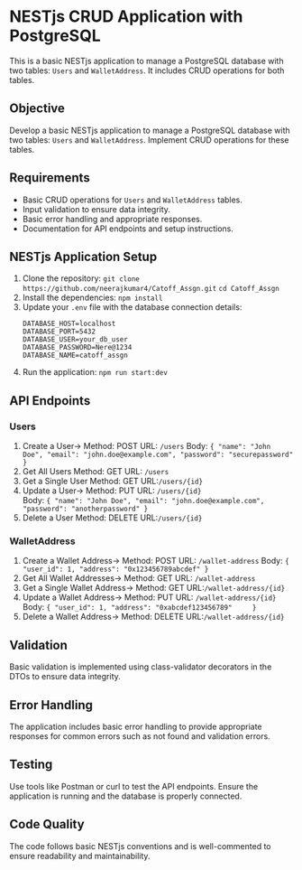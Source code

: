 # NESTjs CRUD Application with PostgreSQL

This is a basic NESTjs application to manage a PostgreSQL database with two tables: `Users` and `WalletAddress`. It includes CRUD operations for both tables.

## Objective

Develop a basic NESTjs application to manage a PostgreSQL database with two tables: `Users` and `WalletAddress`. Implement CRUD operations for these tables.

## Requirements

- Basic CRUD operations for `Users` and `WalletAddress` tables.
- Input validation to ensure data integrity.
- Basic error handling and appropriate responses.
- Documentation for API endpoints and setup instructions.

## NESTjs Application Setup
1. Clone the repository:
    `git clone https://github.com/neerajkumar4/Catoff_Assgn.git`
    `cd Catoff_Assgn`
2. Install the dependencies:
    `npm install`
3. Update your `.env` file with the database connection details:
    ```
    DATABASE_HOST=localhost
    DATABASE_PORT=5432
    DATABASE_USER=your_db_user
    DATABASE_PASSWORD=Nere@1234
    DATABASE_NAME=catoff_assgn 
    ```
4. Run the application:
    `npm run start:dev`
## API Endpoints
###     Users
1.  Create a User->
        Method: POST
        URL: `/users` 
        Body: ```
        {
            "name": "John Doe",
            "email": "john.doe@example.com",
            "password": "securepassword"
        }
        ``` 
2. Get All Users
        Method: GET
        URL: `/users`
3. Get a Single User
        Method: GET
        URL:`/users/{id}`
4.  Update a User->
        Method: PUT
        URL: `/users/{id}`  
        Body: ```
        {
            "name": "John Doe",
            "email": "john.doe@example.com",
            "password": "anotherpassword"
        }
        ``` 
3. Delete a User
        Method: DELETE
        URL:`/users/{id}`

###     WalletAddress
1.  Create a Wallet Address->
        Method: POST
        URL: `/wallet-address` 
        Body: ```
        {
            "user_id": 1,
            "address": "0x123456789abcdef"
        }
        ``` 
2. Get All Wallet Addresses->
        Method: GET
        URL: `/wallet-address`
3. Get a Single Wallet Address->
        Method: GET
        URL:`/wallet-address/{id}`
4.  Update a Wallet Address->
        Method: PUT
        URL: `/wallet-address/{id}`  
        Body: ```
        {
            "user_id": 1,
            "address": "0xabcdef123456789"    
        }
        ``` 
3. Delete a Wallet Address->
        Method: DELETE
        URL:`/wallet-address/{id}`

## Validation
Basic validation is implemented using class-validator decorators in the DTOs to ensure data integrity.

## Error Handling
The application includes basic error handling to provide appropriate responses for common errors such as not found and validation errors.

## Testing
Use tools like Postman or curl to test the API endpoints. Ensure the application is running and the database is properly connected.

## Code Quality
The code follows basic NESTjs conventions and is well-commented to ensure readability and maintainability.

